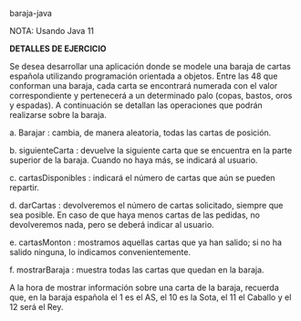 baraja-java

NOTA: Usando Java 11 

**DETALLES DE EJERCICIO**

Se desea desarrollar una aplicación donde se modele una baraja de cartas española
utilizando programación orientada a objetos. Entre las 48 que conforman una baraja, cada
carta se encontrará numerada con el valor correspondiente y pertenecerá a un determinado
palo (copas, bastos, oros y espadas). A continuación se detallan las operaciones que
podrán realizarse sobre la baraja.

a. Barajar : cambia, de manera aleatoria, todas las cartas de posición.

b. siguienteCarta : devuelve la siguiente carta que se encuentra en la parte superior de
la baraja. Cuando no haya más, se indicará al usuario.

c. cartasDisponibles : indicará el número de cartas que aún se pueden repartir.

d. darCartas : devolveremos el número de cartas solicitado, siempre que sea posible.
En caso de que haya menos cartas de las pedidas, no devolveremos nada, pero se
deberá indicar al usuario.

e. cartasMonton : mostramos aquellas cartas que ya han salido; si no ha salido
ninguna, lo indicamos convenientemente.

f. mostrarBaraja : muestra todas las cartas que quedan en la baraja.

A la hora de mostrar información sobre una carta de la baraja, recuerda que, en la baraja
española el 1 es el AS, el 10 es la Sota, el 11 el Caballo y el 12 será el Rey.
